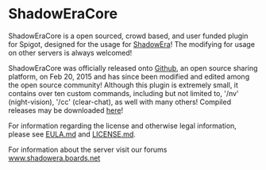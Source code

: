 # ShadowEraCore #

ShadowEraCore is a open sourced, crowd based, and user funded plugin for Spigot, designed for the usage for [ShadowEra](http://minecraftservers.org/server/100638)!  The modifying for usage on other servers is always welcomed!  

ShadowEraCore was officially released onto [Github](https://github.com/GotNoFriends/ShadowEraCore), an open source sharing platform, on Feb 20, 2015 and has since been modified and edited among the open source community!  Although this plugin is extremely small, it contains over ten custom commands, including but not limited to, '/nv' (night-vision), '/cc' (clear-chat), as well with many others!  Compiled releases may be downloaded [here](https://github.com/GotNoFriends/ShadowEraCore/releases)!

For information regarding the license and otherwise legal information, please see [EULA.md](EULA.md) and [LICENSE.md](LICENSE.md).

For information about the server visit our forums www.shadowera.boards.net

